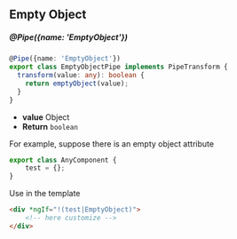 ## Empty Object

##### @Pipe({name: 'EmptyObject'})

```typescript
@Pipe({name: 'EmptyObject'})
export class EmptyObjectPipe implements PipeTransform {
  transform(value: any): boolean {
    return emptyObject(value);
  }
}
```

- **value** Object
- **Return** `boolean`

For example, suppose there is an empty object attribute

```typescript
export class AnyComponent {
    test = {};
}
```

Use in the template

```html
<div *ngIf="!(test|EmptyObject)">
    <!-- here customize -->
</div>
```